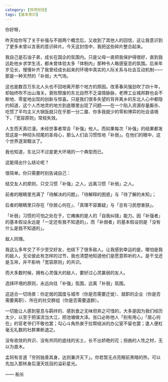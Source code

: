 ```yaml
---
category: [惊奇短信]
tags: [基本常识]
---
```


你好呀，

昨天给你写了关于补强与不弱两个概念后，又收到了其他人的回信，这让我意识到了更多未曾以言表的意识碎片。今天这封信中，我把这些碎片整合起来。

我自己是石油子弟，成长在国企的氛围内。只是父母一直把我保护得很好，直到我远赴他乡求学生活，都未曾体验太多「体制内」那种令人略感窒息的氛围。后来年岁见长，慢慢补齐了我曾经成长起来的环境中真实的人际关系与社会互动机制——那是一种天然的「补弱」大气场。

这也是数百万东北人头也不回地离开那个地方的原因。改革春风强劲吹了四十年，却始终吹不出山海关。衰败颓废的东北自然不乏温情脉脉，老牌工业城邦群也会不断地、零星地出现的创新与惊喜。只是我们很多失望的背井离乡的东北人心中都隐约知道，这个人杰地灵的地方到底哪里出现了问题——在一个陷入资源存量厮杀、吃惯了平均主义大锅饭就只在乎那一分二厘、你多我就少的零和博弈的社会语境下，「宽容原则」常规失效。

人生而天真烂漫。未经世事者常会「补强」他人。而如果每次「补强」的结果都发现这是一种彻头彻尾的圣母心，那么人们会习惯性地「补弱」。在他们的眼中，这个世界逐渐黯淡了。

我也知道，东北只不过是更大环境的一个典型而已。

这能得出什么结论呢？

很简单。你只需要时刻告诫自己：

结交友人的原则，只交习惯「补强」之人，远离习惯「补弱」之人。

前者的眼睛里充满了「待解决的问题」、「待解释的困惑」与「待了解的未知」；

后者的眼睛里只存在「你居心何在」、「真理不容置疑」与「总有刁民想害朕」。

「补弱」习惯的可怕之处在于，它瘫痪的是人的「自我纠错」能力。因「补强者」的基本假设永远是「一定还有我不知道的」，而「补弱者」的基本假设则是「没有什么是我不知道的」。

敌人同理。

我这么多年交了不少至交好友，也结下了很多敌人。让我感到幸运的是，哪怕是我的敌人，无论彼此有怎样的过节，我也清楚地知道他们是愿意聆听的人。是干戈还是玉帛，并不影响「宽容原则」的共识。

而大多数时候，拥有心灵强大的敌人，要好过心灵羸弱的友人。

选择环境的原则，永远向往「补强」氛围，远离「补弱」氛围。

这适合一切场景：你定居的国度与城市（你是否需要迁徙）、就职的企业（你是否需要离职）、所在的社交群组（你是否需要退群）。

一切能让人感到窒息与羁绊的、感到食之无味但弃之可惜的，大多是因为我们经历太少，以至于把溪流当大江，把池塘做大泽。张口必称他人「别有用心」「居心何在」的官老爷们不敬也罢；勾心斗角热衷于拉帮结派的办公室不留也罢；逢人便杠毫无礼数的社群果断退之。

没有收敛的共识、没有共同的底线的劣土，长不出娇艳的花；扭曲的人性之材，无以为直木。

孟轲有言道「穷则独善其身，达则兼济天下」。你若暂无点亮眼前黑暗的热，可以先加入那转身后漫天炫目的溢彩星光。

—— 船长